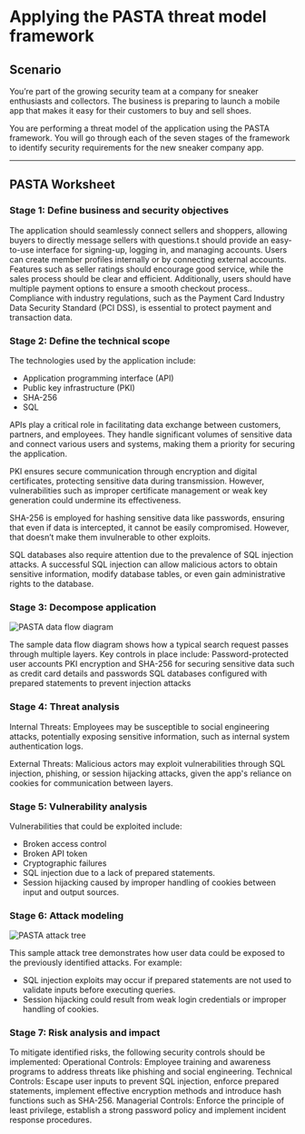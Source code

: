 # Applying the PASTA threat model framework

## Scenario
You’re part of the growing security team at a company for sneaker enthusiasts and collectors. The business is preparing to launch a mobile app that makes it easy for their customers to buy and sell shoes. 

You are performing a threat model of the application using the PASTA framework. You will go through each of the seven stages of the framework to identify security requirements for the new sneaker company app.

---

## PASTA Worksheet
### Stage 1: Define business and security objectives
The application should seamlessly connect sellers and shoppers, allowing buyers to directly message sellers with questions.t should provide an easy-to-use interface for signing-up, logging in, and managing accounts. Users can create member profiles internally or by connecting external accounts.
Features such as seller ratings should encourage good service, while the sales process should be clear and efficient. Additionally, users should have multiple payment options to ensure a smooth checkout process.. 
Compliance with industry regulations, such as the Payment Card Industry Data Security Standard (PCI DSS), is essential to protect payment and transaction data.

### Stage 2: Define the technical scope
The technologies used by the application include:
- Application programming interface (API)
- Public key infrastructure (PKI)
- SHA-256
- SQL

APIs play a critical role in facilitating data exchange between customers, partners, and employees. They handle significant volumes of sensitive data and connect various users and systems, making them a priority for securing the application.

PKI ensures secure communication through encryption and digital certificates, protecting sensitive data during transmission. However, vulnerabilities such as improper certificate management or weak key generation could undermine its effectiveness.

SHA-256 is employed for hashing sensitive data like passwords, ensuring that even if data is intercepted, it cannot be easily compromised. However, that doesn’t make them invulnerable to other exploits.

SQL databases also require attention due to the prevalence of SQL injection attacks. A successful SQL injection can allow malicious actors to obtain sensitive information, modify database tables, or even gain administrative rights to the database.

### Stage 3: Decompose application

![PASTA data flow diagram](https://github.com/user-attachments/assets/5882e23a-3ecd-4014-aae7-87f73451ac21)

The sample data flow diagram shows how a typical search request passes through multiple layers.
Key controls in place include:
Password-protected user accounts
PKI encryption and SHA-256 for securing sensitive data such as credit card details and passwords
SQL databases configured with prepared statements to prevent injection attacks

### Stage 4: Threat analysis
Internal Threats: Employees may be susceptible to social engineering attacks, potentially exposing sensitive information, such as internal system authentication logs.

External Threats: Malicious actors may exploit vulnerabilities through SQL injection, phishing, or session hijacking attacks, given the app's reliance on cookies for communication between layers.

### Stage 5: Vulnerability analysis
Vulnerabilities that could be exploited include: 
- Broken access control 
- Broken API token
- Cryptographic failures
- SQL injection due to a lack of prepared statements.
- Session hijacking caused by improper handling of cookies between input and output sources.

### Stage 6: Attack modeling

![PASTA attack tree](https://github.com/user-attachments/assets/7364832b-6b70-4a0c-98fa-bb3de86d546d)

This sample attack tree demonstrates how user data could be exposed to the previously identified attacks. 
For example:
- SQL injection exploits may occur if prepared statements are not used to validate inputs before executing queries.
- Session hijacking could result from weak login credentials or improper handling of cookies.

### Stage 7: Risk analysis and impact
To mitigate identified risks, the following security controls should be implemented:
Operational Controls: Employee training and awareness programs to address threats like phishing and social engineering.
Technical Controls: Escape user inputs to prevent SQL injection, enforce prepared statements, implement effective encryption methods and introduce hash functions such as SHA-256.
Managerial Controls: Enforce the principle of least privilege, establish a strong password policy and implement incident response procedures.
